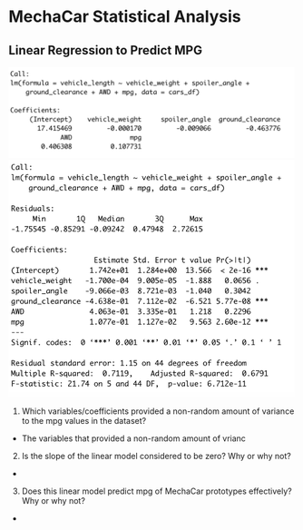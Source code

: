 # MechaCar Statistical Analysis

## Linear Regression to Predict MPG
![Linear](1a.png) 
![Summary](1b.png)

1. Which variables/coefficients provided a non-random amount of variance to the mpg values in the dataset?
- The variables that provided a non-random amount of vrianc

2. Is the slope of the linear model considered to be zero? Why or why not?
-

3. Does this linear model predict mpg of MechaCar prototypes effectively? Why or why not?
-

